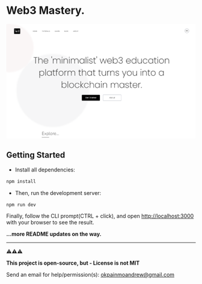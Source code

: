 # Web3 Mastery.

![project landing page screenshot](/public/project-banner.png)

## Getting Started

- Install all dependencies:


```bash
npm install
```

- Then, run the development server:

```bash
npm run dev
```

Finally, follow the CLI prompt(CTRL + click), and open [http://localhost:3000](http://localhost:3000) with your browser to see the result.


**...more README updates on the way.**

-------------------------------------------------------------------------------------

**⚠️⚠️⚠️**

**This project is open-source, but - License is not MIT**

Send an email for help/permission(s): [okpainmoandrew@gmail.com](mailto:okpainmoandrew@gmail.com)


